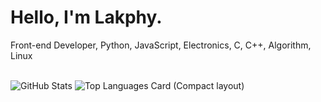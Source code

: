 <h1>
  Hello, I'm Lakphy.
</h1>
Front-end Developer,
Python, JavaScript, Electronics, C, C++, Algorithm, Linux 
<br><br>

![GitHub Stats](https://github-readme-stats.vercel.app/api?username=lakphy&show_icons=true&hide=["commits","contribs"]&title_color=37B256&icon_color=37B256)
![Top Languages Card (Compact layout)](https://github-readme-stats.vercel.app/api/top-langs/?username=zizi4n5&layout=compact)
